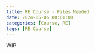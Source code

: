 ```yaml
---
title: RE Course - Files Needed
date: 2024-05-06 00:01:00
categories: [Course, RE]
tags: [RE Course]
---
```


WIP